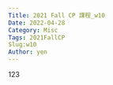 ```yaml
---
Title: 2021 Fall CP 課程_w10
Date: 2022-04-28
Category: Misc
Tags: 2021FallCP
Slug:w10
Author: yen
---
```


123

